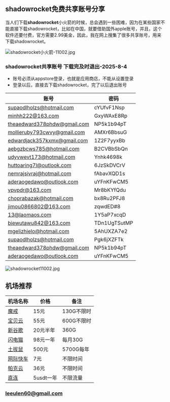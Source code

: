 ## shadowrocket免费共享账号分享

当人们下载**shadowrocket**小火箭的时候，总会遇到一些困难，因为在某些国家不能直接下载shadowrocket，比如在中国，就要借助国外apple账号，并且，这个软件还要付费，官方需要2.99美金，因此，我在网上搜集了很多共享账号，用来下载shadowrocket。

![shadowrocket小火箭-11002.jpg](https://shadowrocket.ink/img/shadowrocket小火箭-11001.jpg)

### shadowrocket共享账号 下载完及时退出-2025-8-4

- 账号必须从appstore登录，也就是应用商店，不能从设置登录
- 登录以后，直接去下载shadowrocket，完了以后退出账号

| 账号 | 密码   |
|------|--------|
| supaodlholzs@hotmail.com    | cYUfvF1Nsp  |
| minhh222@163.com    | GxyWAxE8Rp  |
| theaedward378phdw@gmail.com    | NP5k1b94pT  |
| mollieruby793cwvy@gmail.com    | AMXr6BbsuG  |
| edwardjack357kxmx@gmail.com    | 1Z2F7yyxBb  |
| aebgzbcws785@hotmail.com    | B2CVBbSbQn  |
| udyvwevt173@hotmail.com    | Ynhk4698k  |
| huttoaring7l@outlook.com    | 6JzSkDVCrV  |
| nemrajsivraj@hotmail.com    | fAbavXQD1s  |
| aderaogedawo@outlook.com   | uYFnKFwCM5  |
| vpvpdr@163.com   | Mr8bKYfQdu  |
| choprabazak@hotmail.com   | bx8Ru2PFJ8  |
| jimou0866802@163.com   | zqwdED#8  |
| 13@laomaos.com   | 1Y5aP7xcqD  |
| biewutawu842@163.com   | TDn1UgTSutMP  |
| mgelizhielo@hotmail.com   | 5AhUXZA7e2  |
| supaodlholzs@hotmail.com   | Pgk6jXZFTk  |
| theaedward378phdw@gmail.com   | NP5k1b94pT  |
| aderaogedawo@outlook.com   | uYFnKFwCM5  |

  
![shadowrocket11002.jpg](https://shadowrocket.ink/img/shadowrocket11002.jpg)

## 机场推荐

| 机场名称 | 价格 | 备注     |
|------|----------|--------------|
| [魔戒](https://www.mojie.me/#/register?code=BpCuERz0)    | 15元     | 130G不限时 |
| [宝贝云](https://web1.bby011.com/#/register?code=8xTTMr2f)    | 55元     | 600G不限时   |
| [新谷歌](https://xingoogle0.cc/auth/register?code=in46IT)    | 20元半年     | 360G       |
| [闪电猫](https://webinv02.sc-aff.cc/auth/register?code=ZqlwT1UL)    | 98元一年     | 每月30G       |
| [土拔鼠](https://tuboshu.io/auth/register?code=6ulsZW)    | 500元     | 5700G每年       |
| [网际快车](https://wjkc66.vip?c=REZUOC)    | 7元     | 不限时间       |
| [帕克云](https://jump.923ka.com/#login?code=Ax6eLJs9)    | 36元     | 不限时间       |
| [直连](https://bnb.lat/buy/3)    | 5usdt一年     | 不限流量       |

### leeulen60@gmail.com